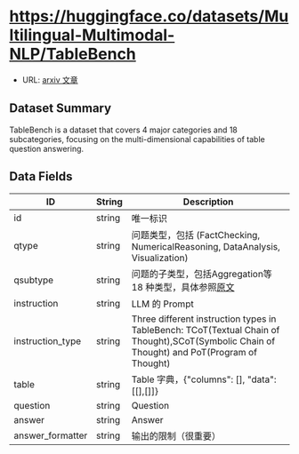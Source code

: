 # https://huggingface.co/datasets/Multilingual-Multimodal-NLP/TableBench

- URL: [arxiv 文章](https://www.arxiv.org/pdf/2408.09174)

## Dataset Summary

TableBench is a dataset that covers 4 major categories and 18 subcategories, focusing on the multi-dimensional capabilities of table question answering.

## Data Fields

|ID|String|Description|
|---|---|---|
|id|string|唯一标识|
|qtype|string|问题类型，包括 (FactChecking, NumericalReasoning, DataAnalysis, Visualization)|
|qsubtype|string|问题的子类型，包括Aggregation等 18 种类型，具体参照[原文](https://www.arxiv.org/pdf/2408.09174)|
|instruction|string|LLM 的 Prompt|
|instruction_type|string|	Three different instruction types in TableBench: TCoT(Textual Chain of Thought),SCoT(Symbolic Chain of Thought) and PoT(Program of Thought)|
|table|string|Table 字典，{"columns": [], "data": [[],[]]}|
|question|string|Question|
|answer|string|Answer|
|answer_formatter|string|输出的限制（很重要）|
